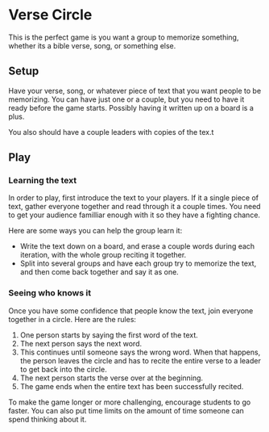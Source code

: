 # Verse Circle

This is the perfect game is you want a group to memorize something, whether its a bible verse, song, or something else. 

## Setup

Have your verse, song, or whatever piece of text that you want people to be memorizing. You can have just one or a couple,
but you need to have it ready before the game starts. Possibly having it written up on a board is a plus.

You also should have a couple leaders with copies of the tex.t

## Play

### Learning the text
In order to play, first introduce the text to your players. If it a single piece of text, gather everyone together
and read through it a couple times. You need to get your audience familliar enough with it so they have a fighting chance.

Here are some ways you can help the group learn it:

- Write the text down on a board, and erase a couple words during each iteration, with the whole group reciting it together.
- Split into several groups and have each group try to memorize the text, and then come back together and say it as one.

### Seeing who knows it
Once you have some confidence that people know the text, join everyone together in a circle. Here are the rules:

1. One person starts by saying the first word of the text.
2. The next person says the next word.
3. This continues until someone says the wrong word. When that happens, the person leaves the circle and has to recite 
the entire verse to a leader to get back into the circle.
4. The next person starts the verse over at the beginning.
5. The game ends when the entire text has been successfully recited. 

To make the game longer or more challenging, encourage students to go faster. You can also put time limits on 
the amount of time someone can spend thinking about it.
